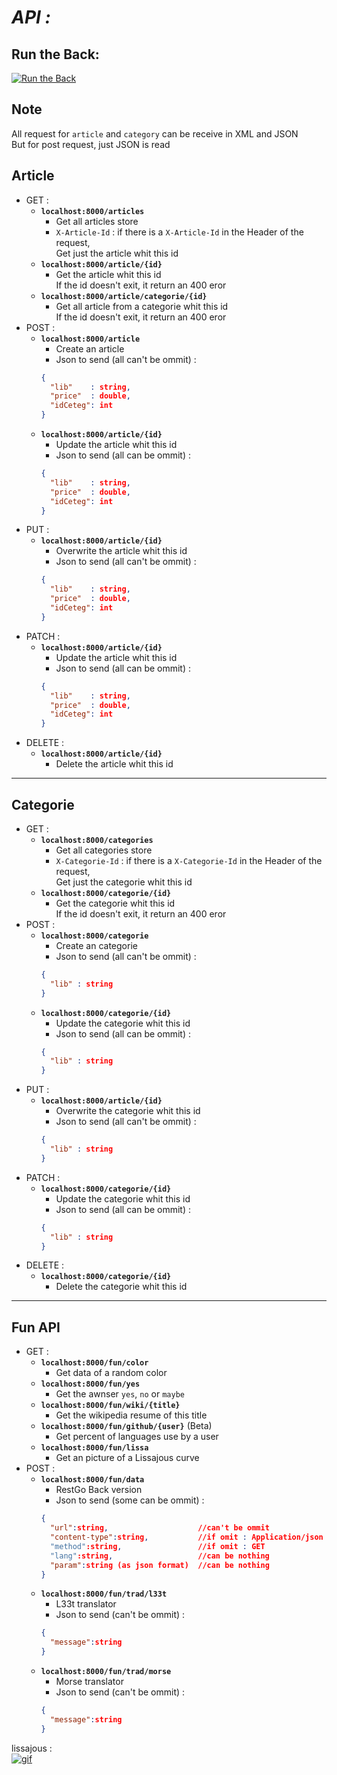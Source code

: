 # ___API :___

## Run the Back: 
[![Run the Back](https://img.shields.io/badge/ReadMe-Back-75CEDE.svg)](https://github.com/CharlesLgn/RestGo/blob/master/RestGoBack/README.md)

## Note
All request for `article` and `category`  can be receive in XML and JSON  
But for post request, just JSON is read

## Article
 - GET :
   - __`localhost:8000/articles`__
     - Get all articles store
     - `X-Article-Id` : if there is a `X-Article-Id` in the Header of the request,  
     Get just the article whit this id
   - __`localhost:8000/article/{id}`__
     - Get the article whit this id  
      If the id doesn't exit, it return an 400 eror
   - __`localhost:8000/article/categorie/{id}`__
     - Get all article from a categorie whit this id  
      If the id doesn't exit, it return an 400 eror
 - POST :
   - __`localhost:8000/article`__
     - Create an article
     - Json to send (all can't be ommit) :
     ```JSON
     {
       "lib"    : string,
       "price"  : double,
       "idCeteg": int
     }
     ```
   - __`localhost:8000/article/{id}`__
     - Update the article whit this id
     - Json to send (all can be ommit) :
     ```JSON
     {
       "lib"    : string,
       "price"  : double,
       "idCeteg": int
     }
     ```
 - PUT :
   - __`localhost:8000/article/{id}`__
     - Overwrite the article whit this id
     - Json to send (all can't be ommit) :
     ```JSON
     {
       "lib"    : string,
       "price"  : double,
       "idCeteg": int
     }
     ```
 - PATCH :
   - __`localhost:8000/article/{id}`__
     - Update the article whit this id
     - Json to send (all can be ommit) :
     ```JSON
     {
       "lib"    : string,
       "price"  : double,
       "idCeteg": int
     }
     ```
 - DELETE :
   - __`localhost:8000/article/{id}`__
     - Delete the article whit this id

***

## Categorie
 - GET :
   - __`localhost:8000/categories`__
     - Get all categories store
     - `X-Categorie-Id` : if there is a `X-Categorie-Id` in the Header of the request,  
     Get just the categorie whit this id
   - __`localhost:8000/categorie/{id}`__
     - Get the categorie whit this id  
      If the id doesn't exit, it return an 400 eror
 - POST :
   - __`localhost:8000/categorie`__
     - Create an categorie
     - Json to send (all can't be ommit) :
     ```JSON
     {
       "lib" : string
     }
     ```
   - __`localhost:8000/categorie/{id}`__
     - Update the categorie whit this id
     - Json to send (all can be ommit) :
     ```JSON
     {
       "lib" : string
     }
     ```
 - PUT :
   - __`localhost:8000/article/{id}`__
     - Overwrite the categorie whit this id
     - Json to send (all can't be ommit) :
     ```JSON
     {
       "lib" : string
     }
     ```
 - PATCH :
   - __`localhost:8000/categorie/{id}`__
     - Update the categorie whit this id
     - Json to send (all can be ommit) :
     ```JSON
     {
       "lib" : string
     }
     ```
 - DELETE :
   - __`localhost:8000/categorie/{id}`__
     - Delete the categorie whit this id

***
## Fun API
 - GET :
   - __`localhost:8000/fun/color`__
     - Get data of a random color
   - __`localhost:8000/fun/yes`__
     - Get the awnser `yes`, `no` or `maybe`  
   - __`localhost:8000/fun/wiki/{title}`__
     - Get the wikipedia resume of this title  
   - __`localhost:8000/fun/github/{user}`__ (Beta)
     - Get percent of languages use by a user
   - __`localhost:8000/fun/lissa`__
     - Get an picture of a Lissajous curve   
 - POST :
   - __`localhost:8000/fun/data`__
     - RestGo Back version
     - Json to send (some can be ommit) :
     ```JSON
     {
       "url":string,                    //can't be ommit
       "content-type":string,           //if omit : Application/json
       "method":string,                 //if omit : GET
       "lang":string,                   //can be nothing
       "param":string (as json format)  //can be nothing
     }
     ```
   - __`localhost:8000/fun/trad/l33t`__
     - L33t translator
     - Json to send (can't be ommit) :
     ```JSON
     {
       "message":string
     }
     ```
   - __`localhost:8000/fun/trad/morse`__
     - Morse translator
     - Json to send (can't be ommit) :
     ```JSON
     {
       "message":string
     }
     ```

lissajous :  
[![gif](./lissa.gif)](./lissa.gif)
